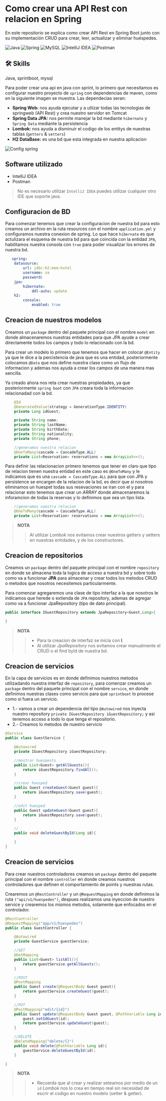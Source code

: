 # Como crear una API Rest con relacion en Spring
En este repositorio se explica como crear API Rest en Spring Boot junto con su implementación CRUD para crear, leer, actualizar y eliminar huéspedes. 

![Java](https://img.shields.io/badge/java-%23ED8B00.svg?style=for-the-badge&logo=openjdk&logoColor=white)
![Spring](https://img.shields.io/badge/spring-%236DB33F.svg?style=for-the-badge&logo=spring&logoColor=white)
![MySQL](https://img.shields.io/badge/mysql-4479A1.svg?style=for-the-badge&logo=mysql&logoColor=white)
![IntelliJ IDEA](https://img.shields.io/badge/IntelliJIDEA-000000.svg?style=for-the-badge&logo=intellij-idea&logoColor=white)
![Postman](https://img.shields.io/badge/Postman-FF6C37?style=for-the-badge&logo=postman&logoColor=white)

## 🛠 Skills
Java, sprintboot, mysql

Para poder crear una api en java con sprint, lo primero que necesitamos es configurar nuestro proyecto de `spring` con dependencias de maven, como en la siguiente imagen se muestra.
Las dependecias seran:
  - **Spring Web:** nos ayuda ejecutar y a utlizar todas las tecnologias de springweb (API Rest) y crea nuestro servidor en Tomcat
  - **Spring Data JPA:** nos permite manejar la bd mediante `hibernate` y `Spring Data` mediante la persistencia
  - **Lombok:** nos ayuda a disminuir el codigo de los entitys de nuestras tablas (`getters` & `setters`)
  - **H2 DataBase:** es una bd que esta integrada en nuestra aplicacion

<image src="https://github.com/monnsmonsh/API-REST-OneToMany-Spring/blob/main/Resoucers/config_spring.png" alt="Config spring">

  ## Software utilizado
- IntelliJ IDEA 
- Postman

> No es necesario utilizar `IntelliJ IDEA` puedes utilizar cualquier otro IDE que soporte java.



## Configuracion de BD
Para comenzar tenemos que crear la configuracion de nuestra bd para esto creamos un archivo en la ruta resources con el nombre `application.yml` y configuramos nuestra conexion de spring.
Lo que hace `hibernate` es que actulizara el esquema de nuestra bd para que coincida con la entidad `JPA`, habilitamos nuestra consola con `true`  para poder visualizar los errores de nuestra bd.

```yml
   spring:
    datasource:
        url: jdbc:h2:mem:hotel
        username: sa
        password:
    jpa:
        hibernate:
            ddl-auto: update
    h2:
        console:
            enabled: true
```


## Creacion de nuestros modelos
Creamos un `package` dentro del paquete principal con el nombre `model` en donde almacenaremos nuestras entidades para que JPA ayude a crear directamente todos los campos y todo lo relacionado con la bd.

Para crear un modelo lo primero que tenemos que hacer en colocar `@Entity` ya que le dice a la percistencia de java que es una entidad, posteriormente colocamos `@Data` que nos define nuestra clase como un flujo de informacion y ademas nos ayuda a crear los campos de una manera mas sencilla.

Ya creado  ahora nos reta crear nuestras propiedades, ya que posteriormente `spring boot` con `JPA` creara toda la informacion relacionadad con la bd.

```java
    @Id
    @GeneratedValue(strategy = GenerationType.IDENTITY)
    private Long idGuest;

    private String name;
    private String lastName;
    private String birthDate;
    private String nationality;
    private String phone;

    //generamos nuestra relacion
    @OneToMany(cascade = CascadeType.ALL)
    private List<Reservation> reservations = new ArrayList<>();

```
Para definir las relacionacion primero tenemos que tener en claro que tipo de relacion  tienen nuestra entidad en este caso es `@OneToMany` y  le indicamos que es una `cascade = CascadeType.ALL` para que con JPA y persistence se encargen de la relacion de la bd, es decir que si nosotros eliminamos un huespet todas sus resevaciones se iran con el y para relacionar esto tenemos que crear un *ARRAY* donde almacenaremos la inforamcion de todas la reservas y lo definimos que sea un tipo lista.
```java
    //generamos nuestra relacion
    @OneToMany(cascade = CascadeType.ALL)
    private List<Reservation> reservations = new ArrayList<>();

```
> **NOTA**
>> Al utilizar *Lombok* nos evitamos crear nuestros getters y setters en nuestras entidades, y de los constructores.


## Creacion de repositorios
Creamos un `package` dentro del paquete principal con el nombre `repository` en donde se almacena toda la logica de acceso a nuestra bd y sobre todo como va a funcionar **JPA** para almacenar y crear todos los metodos CRUD o metodos que nosotros necesitemos particularmente.

Para comenzar agregaremos una clase de tipo interfaz a la que nosotros le indicamos que herede o extienda de `JPA` repository, ademas de agregar como va a funcionar JpaRepository (tipo de dato principal).

```java
public interface IGuestRepository extends JpaRepository<Guest,Long>{

}
```

> **NOTA**
>> - Para la creacion de interfaz se inicia con **I**.
>> - Al utilizar *JpaRepository* nos evitamos crear manualmente el CRUD o el find byId de nuestra bd.

## Creacion de servicios
En la capa de servicios es en donde definimos nuestros metodos utilizadando nuestra interfaz de `repository`, para comenzar creamos un `package` dentro del paquete principal con el nombre `service`, en donde definimos nuestras clases como servicio para que `sprintboot` lo procese como si fuera un servicio.
- 1.- vamos a crear un dependencia del tipo `@Autowired` nos inyecta nuestro repository `private IGuestRepository iGuestRepository;` y asi tenemos acceso a todo lo que tenga el repositorio.
- 2.- Creamos lo metodos de nuestro servicio
```java
@Service
public class GuestService {

    @Autowired
    private IGuestRepository iGuestRepository;

    //mostrar huespests
    public List<Guest> getAllGuests(){
        return iGuestRepository.findAll();
    }

    //crear huesped
    public Guest createGuest(Guest guest){
        return iGuestRepository.save(guest);
    }

    //edit huesped
    public Guest updateGuest(Guest guest){
        return iGuestRepository.save(guest);
    }

    //
    public void deleteGuestById(Long id){

    }
}

```


## Creacion de servicios

Para crear nuestros controladores creamos un `package` dentro del paquete principal con el nombre `controller` en donde creamos nuestros controladores que definen el comportamiento de points y nuestras rutas.

Crearemos un `@RestController` y un `@RequestMapping` en donde definimos la ruta `("api/v1/huespedes")`, despues realizamos una inyeccion de nuestro service y crearemos los mismos metodos, solamente que enfocados en el controlador.

```java
@RestController
@RequestMapping("app/v1/huespedes")
public class GuestController {

    @Autowired
    private GuestService guestService;

    //GET
    @GetMapping
    public List<Guest> listAll(){
        return guestService.getAllGuests();
    }

    //POST
    @PostMapping
    public Guest create(@RequestBody Guest guest){
        return guestService.createGuest(guest);
    }

    //PUT
    @PostMapping("edit/{id}")
    public Guest update(@RequestBody Guest guest, @PathVariable Long id){
        guest.setIdGuest(id);
        return guestService.updateGuest(guest);
    }

    //DELETE
    @DeleteMapping("delete/{}")
    public void delete(@PathVariable Long id){
        guestService.deleteGuestById(id);
    }

}

```
> **NOTA**
>> - Recuerda que al crear y realizar seteamos por medio de un `id` *Lombok*  nos lo crea en tiempo real sin necesidad de escrir el codigo en nuestro modelo (setter & getter).


